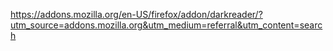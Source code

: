 https://addons.mozilla.org/en-US/firefox/addon/darkreader/?utm_source=addons.mozilla.org&utm_medium=referral&utm_content=search